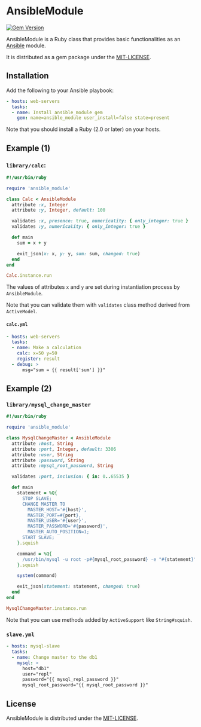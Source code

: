 AnsibleModule
=============

[![Gem Version](https://badge.fury.io/rb/ansible_module.svg)](http://badge.fury.io/rb/ansible_module)

AnsibleModule is a Ruby class that provides basic functionalities as an [Ansible](http://ansible.com) module.

It is distributed as a gem package under the [MIT-LICENSE](MIT-LICENSE).

Installation
------------

Add the following to your Ansible playbook:

```yaml
- hosts: web-servers
  tasks:
  - name: Install ansible_module gem
    gem: name=ansible_module user_install=false state=present
```

Note that you should install a Ruby (2.0 or later) on your hosts.

Example (1)
-----------

### `library/calc`:

```ruby
#!/usr/bin/ruby

require 'ansible_module'

class Calc < AnsibleModule
  attribute :x, Integer
  attribute :y, Integer, default: 100

  validates :x, presence: true, numericality: { only_integer: true }
  validates :y, numericality: { only_integer: true }

  def main
    sum = x + y

    exit_json(x: x, y: y, sum: sum, changed: true)
  end
end

Calc.instance.run
```

The values of attributes `x` and `y` are set during instantiation process by `AnsibleModule`.

Note that you can validate them with `validates` class method derived from `ActiveModel`.

#### `calc.yml`

```yaml
- hosts: web-servers
  tasks:
  - name: Make a calculation
    calc: x=50 y=50
    register: result
  - debug: >
      msg="sum = {{ result['sum'] }}"
```


Example (2)
-----------

### `library/mysql_change_master`

```ruby
#!/usr/bin/ruby

require 'ansible_module'

class MysqlChangeMaster < AnsibleModule
  attribute :host, String
  attribute :port, Integer, default: 3306
  attribute :user, String
  attribute :password, String
  attribute :mysql_root_password, String

  validates :port, inclusion: { in: 0..65535 }

  def main
    statement = %Q{
      STOP SLAVE;
      CHANGE MASTER TO
        MASTER_HOST='#{host}',
        MASTER_PORT=#{port},
        MASTER_USER='#{user}',
        MASTER_PASSWORD='#{password}',
        MASTER_AUTO_POSITION=1;
      START SLAVE;
    }.squish

    command = %Q{
      /usr/bin/mysql -u root -p#{mysql_root_password} -e "#{statement}"
    }.squish

    system(command)

    exit_json(statement: statement, changed: true)
  end
end

MysqlChangeMaster.instance.run
```

Note that you can use methods added by `ActiveSupport` like `String#squish`.

### `slave.yml`

```yaml
- hosts: mysql-slave
  tasks:
  - name: Change master to the db1
    mysql: >
      host="db1"
      user="repl"
      password="{{ mysql_repl_password }}"
      mysql_root_password="{{ mysql_root_password }}"
```


License
-------

AnsibleModule is distributed under the [MIT-LICENSE](MIT-LICENSE).
